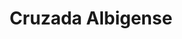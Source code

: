 ﻿---
title: "Cruzada Albigense"
permalink: periodes_221.html
layout: periode
dataInici: 1209
dataFi: 1229
sidebar: periodes
pares:
  - id: 298
    title: "Baja Edad Media en Europa"
    dataInici: "(1000)"
    dataFi: "(1500)"

fills:
  - id: 340
    title: "Batalla de Muret"
    dataInici: "(1213-09-12)"

jocsPrincipals:
  - title: "The Mystery of the Templars"
    bggId: 108711

  - title: "R.oc"
    bggId: 10666
    dataInici: 
    dataFi: 

jocsEscenaris:
jocsEpoca:
jocsEpocaEscenaris:
---
